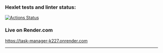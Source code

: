 ### Hexlet tests and linter status:
[![Actions Status](https://github.com/ADrone7/python-project-52/actions/workflows/hexlet-check.yml/badge.svg)](https://github.com/ADrone7/python-project-52/actions)

### Live on Render.com
https://task-manager-k227.onrender.com
****